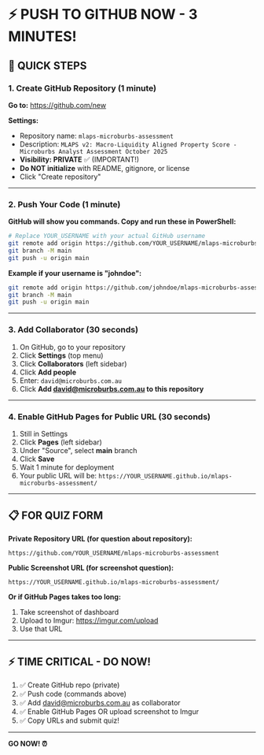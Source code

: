 # ⚡ PUSH TO GITHUB NOW - 3 MINUTES!

## 🚀 QUICK STEPS

### 1. Create GitHub Repository (1 minute)

**Go to:** https://github.com/new

**Settings:**

- Repository name: `mlaps-microburbs-assessment`
- Description: `MLAPS v2: Macro-Liquidity Aligned Property Score - Microburbs Analyst Assessment October 2025`
- **Visibility: PRIVATE** ✅ (IMPORTANT!)
- **Do NOT initialize** with README, gitignore, or license
- Click "Create repository"

---

### 2. Push Your Code (1 minute)

**GitHub will show you commands. Copy and run these in PowerShell:**

```bash
# Replace YOUR_USERNAME with your actual GitHub username
git remote add origin https://github.com/YOUR_USERNAME/mlaps-microburbs-assessment.git
git branch -M main
git push -u origin main
```

**Example if your username is "johndoe":**

```bash
git remote add origin https://github.com/johndoe/mlaps-microburbs-assessment.git
git branch -M main
git push -u origin main
```

---

### 3. Add Collaborator (30 seconds)

1. On GitHub, go to your repository
2. Click **Settings** (top menu)
3. Click **Collaborators** (left sidebar)
4. Click **Add people**
5. Enter: `david@microburbs.com.au`
6. Click **Add david@microburbs.com.au to this repository**

---

### 4. Enable GitHub Pages for Public URL (30 seconds)

1. Still in Settings
2. Click **Pages** (left sidebar)
3. Under "Source", select **main** branch
4. Click **Save**
5. Wait 1 minute for deployment
6. Your public URL will be: `https://YOUR_USERNAME.github.io/mlaps-microburbs-assessment/`

---

## 📋 FOR QUIZ FORM

**Private Repository URL (for question about repository):**

```
https://github.com/YOUR_USERNAME/mlaps-microburbs-assessment
```

**Public Screenshot URL (for screenshot question):**

```
https://YOUR_USERNAME.github.io/mlaps-microburbs-assessment/
```

**Or if GitHub Pages takes too long:**

1. Take screenshot of dashboard
2. Upload to Imgur: https://imgur.com/upload
3. Use that URL

---

## ⚡ TIME CRITICAL - DO NOW!

1. ✅ Create GitHub repo (private)
2. ✅ Push code (commands above)
3. ✅ Add david@microburbs.com.au as collaborator
4. ✅ Enable GitHub Pages OR upload screenshot to Imgur
5. ✅ Copy URLs and submit quiz!

---

**GO NOW! ⏰**
